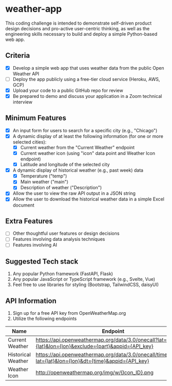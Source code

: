 # weather-app

This coding challenge is intended to demonstrate self-driven product design decisions and pro-active user-centric thinking, as well as the engineering skills necessary to build and deploy a simple Python-based web app.

## Criteria

- [x] Develop a simple web app that uses weather data from the public Open Weather API
- [ ] Deploy the app publicly using a free-tier cloud service (Heroku, AWS, GCP)
- [x] Upload your code to a public GitHub repo for review
- [x] Be prepared to demo and discuss your application in a Zoom technical interview

## Minimum Features

- [x] An input form for users to search for a specific city (e.g., "Chicago")
- [x] A dynamic display of at least the following information (for one or more selected cities):
    - [x] Current weather from the "Current Weather" endpoint
    - [x] Current weather icon (using "icon" data point and Weather Icon endpoint)
    - [x] Latitude and longitude of the selected city
- [x] A dynamic display of historical weather (e.g., past week) data
    - [x] Temperature ("temp")
    - [x] Main weather ("main")
    - [x] Description of weather ("Description")
- [x] Allow the user to view the raw API output in a JSON string
- [x] Allow the user to download the historical weather data in a simple Excel document

## Extra Features

- [ ] Other thoughtful user features or design decisions
- [ ] Features involving data analysis techniques
- [ ] Features involving AI

## Suggested Tech stack

1. Any popular Python framework (FastAPI, Flask)
2. Any popular JavaScript or TypeScript framework (e.g., Svelte, Vue)
3. Feel free to use libraries for styling (Bootstrap, TailwindCSS, daisyUI)

## API Information

1. Sign up for a free API key from OpenWeatherMap.org
2. Utilize the following endpoints

| Name              | Endpoint                                                                                     | Documentation                   |
|-------------------|----------------------------------------------------------------------------------------------|---------------------------------|
| Current Weather   | https://api.openweathermap.org/data/3.0/onecall?lat={lat}&lon={lon}&exclude={part}&appid={API_key} | https://openweathermap.org/api/one-call-api |
| Historical Weather| https://api.openweathermap.org/data/3.0/onecall/timemachine?lat={lat}&lon={lon}&dt={time}&appid={API_key} | https://openweathermap.org/api/one-call-api |
| Weather Icon      | http://openweathermap.org/img/w/{Icon_ID}.png                                                 | N/A                             |


